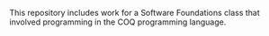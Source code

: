 This repository includes work for a Software Foundations class that involved programming in the COQ programming language.
